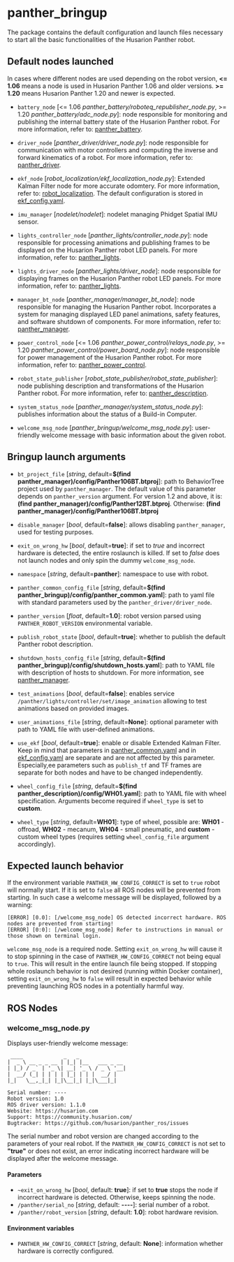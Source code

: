 # panther_bringup

The package contains the default configuration and launch files necessary to start all the basic functionalities of the Husarion Panther robot.

## Default nodes launched

In cases where different nodes are used depending on the robot version, **<= 1.06** means a node is used in Husarion Panther 1.06 and older versions. **>= 1.20** means Husarion Panther 1.20 and newer is expected.

- `battery_node` [<= 1.06 *panther_battery/roboteq_republisher_node.py*, >= 1.20 *panther_battery/adc_node.py*]: node responsible for monitoring and publishing the internal battery state of the Husarion Panther robot. For more information, refer to: [panther_battery](../panther_battery/README.md).

- `driver_node` [*panther_driver/driver_node.py*]: node responsible for communication with motor controllers and computing the inverse and forward kinematics of a robot. For more information, refer to: [panther_driver](../panther_driver/README.md).

- `ekf_node` [*robot_localization/ekf_localization_node.py*]: Extended Kalman Filter node for more accurate odomtery. For more information, refer to: [robot_localization](https://github.com/cra-ros-pkg/robot_localization/tree/noetic-devel). The default configuration is stored in [ekf_config.yaml](./config/ekf_config.yaml).

- `imu_manager` [*nodelet/nodelet*]: nodelet managing Phidget Spatial IMU sensor.

- `lights_controller_node` [*panther_lights/controller_node.py*]: node responsible for processing animations and publishing frames to be displayed on the Husarion Panther robot LED panels. For more information, refer to: [panther_lights](../panther_lights/README.md).

- `lights_driver_node` [*panther_lights/driver_node*]: node responsible for displaying frames on the Husarion Panther robot LED panels. For more information, refer to: [panther_lights](../panther_lights/README.md).


- `manager_bt_node` [*panther_manager/manager_bt_node*]: node responsible for managing the Husarion Panther robot. Incorporates a system for managing displayed LED panel animations, safety features, and software shutdown of components. For more information, refer to: [panther_manager](../panther_manager/README.md).


- `power_control_node` [<= 1.06 *panther_power_control/relays_node.py*, >= 1.20 *panther_power_control/power_board_node.py*]: node responsible for power management of the Husarion Panther robot. For more information, refer to: [panther_power_control](../panther_power_control/README.md).

- `robot_state_publisher` [*robot_state_publisher/robot_state_publisher*]: node publishing description and transformations of the Husarion Panther robot. For more information, refer to: [panther_description](../panther_description/README.md).

- `system_status_node` [*panther_manager/system_status_node.py*]: publishes information about the status of a Build-in Computer.

- `welcome_msg_node` [*panther_bringup/welcome_msg_node.py*]: user-friendly welcome message with basic information about the given robot.



## Bringup launch arguments

- `bt_project_file` [*string*, default=**$(find panther_manager)/config/Panther106BT.btproj**]: path to BehaviorTree project used by `panther_manager`. The default value of this parameter depends on `panther_version` argument. For version 1.2 and above, it is: **(find panther_manager)/config/Panther12BT.btproj**. Otherwise: **(find panther_manager)/config/Panther106BT.btproj**

- `disable_manager` [*bool*, default=**false**]: allows disabling `panther_manager`, used for testing purposes.

- `exit_on_wrong_hw` [*bool*, default=**true**]: if set to *true* and incorrect hardware is detected, the entire roslaunch is killed. If set to *false* does not launch nodes and only spin the dummy `welcome_msg_node`.

- `namespace` [*string*, default=**panther**]: namespace to use with robot.

- `panther_common_config_file` [*string*, default=**$(find panther_bringup)/config/panther_common.yaml**]: path to yaml file with standard parameters used by the `panther_driver/driver_node`.

- `panther_version` [*float*, default=**1.0**]: robot version parsed using `PANTHER_ROBOT_VERSION` environmental variable.

- `publish_robot_state` [*bool*, default=**true**]: whether to publish the default Panther robot description.

- `shutdown_hosts_config_file` [*string*, default=**$(find panther_bringup)/config/shutdown_hosts.yaml**]: path to YAML file with description of hosts to shutdown. For more information, see [panther_manager](../panther_manager/README.md).

- `test_animations` [*bool*, default=**false**]: enables service `/panther/lights/controller/set/image_animation` allowing to test animations based on provided images.

- `user_animations_file` [*string*, default=**None**]: optional parameter with path to YAML file with user-defined animations. 

- `use_ekf` [*bool*, default=**true**]: enable or disable Extended Kalman Filter. Keep in mind that parameters in [panther_common.yaml](./config/panther_common.yaml) and in [ekf_config.yaml](./config/ekf_config.yaml) are separate and are not affected by this parameter. Especially,ee parameters such as `publish_tf` and TF frames are separate for both nodes and have to be changed independently.

- `wheel_config_file` [*string*, default=**$(find panther_description)/config/WH01.yaml**]: path to YAML file with wheel specification. Arguments become required if `wheel_type` is set to **custom**.

- `wheel_type` [*string*, default=**WH01**]: type of wheel, possible are: **WH01** - offroad, **WH02** - mecanum, **WH04** - small pneumatic, and **custom** - custom wheel types (requires setting `wheel_config_file` argument accordingly).


## Expected launch behavior

If the environment variable `PANTHER_HW_CONFIG_CORRECT` is set to `true` robot will normally start. If it is set to `false` all ROS nodes will be prevented from starting. In such case a welcome message will be displayed, followed by a warning:
```
[ERROR] [0.0]: [/welcome_msg_node] OS detected incorrect hardware. ROS nodes are prevented from starting!
[ERROR] [0:0]: [/welcome_msg_node] Refer to instructions in manual or those shown on terminal login.
```
`welcome_msg_node` is a required node. Setting `exit_on_wrong_hw` will cause it to stop spinning in the case of `PANTHER_HW_CONFIG_CORRECT` not being equal to `true`. This will result in the entire launch file being stopped. If stopping whole roslaunch behavior is not desired (running within Docker container), setting `exit_on_wrong_hw` to `false` will result in expected behavior while preventing launching ROS nodes in a potentially harmful way. 

## ROS Nodes

### welcome_msg_node.py

Displays user-friendly welcome message:
```
 ____             _   _               
|  _ \ __ _ _ __ | |_| |__   ___ _ __ 
| |_) / _` | '_ \| __| '_ \ / _ \ '__|
|  __/ (_| | | | | |_| | | |  __/ |   
|_|   \__,_|_| |_|\__|_| |_|\___|_|   

Serial number: ----
Robot version: 1.0
ROS driver version: 1.1.0
Website: https://husarion.com
Support: https://community.husarion.com/
Bugtracker: https://github.com/husarion/panther_ros/issues
```
The serial number and robot version are changed according to the parameters of your real robot. If the `PANTHER_HW_CONFIG_CORRECT` is not set to **"true"** or does not exist, an error indicating incorrect hardware will be displayed after the welcome message.

#### Parameters

- `~exit_on_wrong_hw` [*bool*, default: **true**]: if set to **true** stops the node if incorrect hardware is detected. Otherwise, keeps spinning the node.
- `/panther/serial_no` [*string*, default: **----**]: serial number of a robot.
- `/panther/robot_version` [*string*, default: **1.0**]: robot hardware revision.

#### Environment variables

- `PANTHER_HW_CONFIG_CORRECT` [*string*, default: **None**]: information whether hardware is correctly configured.